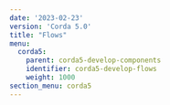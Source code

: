 ```yaml
---
date: '2023-02-23'
version: 'Corda 5.0'
title: "Flows"
menu:
  corda5:
    parent: corda5-develop-components
    identifier: corda5-develop-flows
    weight: 1000
section_menu: corda5
---
```

